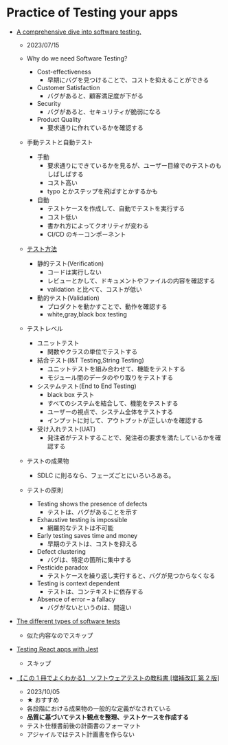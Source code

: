 # Practice of Testing your apps

- [A comprehensive dive into software testing.](https://www.softwaretestingmaterial.com/software-testing/)

  - 2023/07/15
  - Why do we need Software Testing?
    - Cost-effectiveness
      - 早期にバグを見つけることで、コストを抑えることができる
    - Customer Satisfaction
      - バグがあると、顧客満足度が下がる
    - Security
      - バグがあると、セキュリティが脆弱になる
    - Product Quality
      - 要求通りに作れているかを確認する
  - 手動テストと自動テスト

    - 手動
      - 要求通りにできているかを見るが、ユーザー目線でのテストのもしばしばする
      - コスト高い
      - typo とかステップを飛ばすとかするかも
    - 自動
      - テストケースを作成して、自動でテストを実行する
      - コスト低い
      - 書かれ方によってクオリティが変わる
      - CI/CD のキーコンポーネント

  - [テスト方法](https://www.softwaretestingmaterial.com/verification-and-validation/)
    - 静的テスト(Verification)
      - コードは実行しない
      - レビューとかして、ドキュメントやファイルの内容を確認する
      - validation と比べて、コストが低い
    - 動的テスト(Validation)
      - プロダクトを動かすことで、動作を確認する
      - white,gray,black box testing
  - テストレベル
    - ユニットテスト
      - 関数やクラスの単位でテストする
    - 結合テスト(I&T Testing,String Testing)
      - ユニットテストを組み合わせて、機能をテストする
      - モジュール間のデータのやり取りをテストする
    - システムテスト(End to End Testing)
      - black box テスト
      - すべてのシステムを結合して、機能をテストする
      - ユーザーの視点で、システム全体をテストする
      - インプットに対して、アウトプットが正しいかを確認する
    - 受け入れテスト(UAT)
      - 発注者がテストすることで、発注者の要求を満たしているかを確認する
  - テストの成果物
    - SDLC に則るなら、フェーズごとにいろいろある。
  - テストの原則
    - Testing shows the presence of defects
      - テストは、バグがあることを示す
    - Exhaustive testing is impossible
      - 網羅的なテストは不可能
    - Early testing saves time and money
      - 早期のテストは、コストを抑える
    - Defect clustering
      - バグは、特定の箇所に集中する
    - Pesticide paradox
      - テストケースを繰り返し実行すると、バグが見つからなくなる
    - Testing is context dependent
      - テストは、コンテキストに依存する
    - Absence of error – a fallacy
      - バグがないというのは、間違い

- [The different types of software tests](https://www.atlassian.com/continuous-delivery/software-testing/types-of-software-testing)

  - 似た内容なのでスキップ

- [Testing React apps with Jest](https://jestjs.io/docs/tutorial-react)

  - スキップ

- [【この 1 冊でよくわかる】 ソフトウェアテストの教科書 [増補改訂 第 2 版]](https://www.amazon.co.jp/%E3%80%90%E3%81%93%E3%81%AE1%E5%86%8A%E3%81%A7%E3%82%88%E3%81%8F%E3%82%8F%E3%81%8B%E3%82%8B%E3%80%91-%E3%82%BD%E3%83%95%E3%83%88%E3%82%A6%E3%82%A7%E3%82%A2%E3%83%86%E3%82%B9%E3%83%88%E3%81%AE%E6%95%99%E7%A7%91%E6%9B%B8-%E5%A2%97%E8%A3%9C%E6%94%B9%E8%A8%82-%E7%AC%AC2%E7%89%88-%E5%B8%83%E6%96%BD/dp/481560875X)

  - 2023/10/05
  - ★ おすすめ
  - 各段階における成果物の一般的な定義がなされている
  - **品質に基づいてテスト観点を整理、テストケースを作成する**
  - テスト仕様書前後の計画書のフォーマット
  - アジャイルではテスト計画書を作らない
